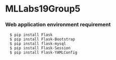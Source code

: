 # MLLabs19Group5

### Web application environment requirement
```
  $ pip install Flask
  $ pip install Flask-Bootstrap
  $ pip install flask-mysql
  $ pip install Flask-Session
  $ pip install Flask-YAMLConfig
  ```

